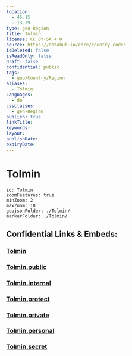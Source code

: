 ```yaml
---
location:
  - 46.15
  - 13.79
type: geo-Region
title: Tolmin
license: CC BY-SA 4.0
source: https://datahub.io/core/country-codes
isDeleted: false
isReadOnly: false
draft: false
confidential: public
tags:
  - geo/Country/Region
aliases:
  - Tolmin
Languages:
  - de
cssclasses:
  - geo-Region
publish: true
linkTitle:
keywords:
layout:
publishDate:
expiryDate:
---
```


# Tolmin

```leaflet
id: Tolmin
zoomFeatures: true 
minZoom: 2 
maxZoom: 18
geojsonFolder: ./Tolmin/
markerFolder: ./Tolmin/
```


## Confidential Links & Embeds: 

### [Tolmin](/_Standards/Earth/Continent/Europe/Europe~Central/Slovenia/Regions~Slovenia/Goriška/counties~Goriška/Tolmin.md) 

### [Tolmin.public](/_public/Earth/Continent/Europe/Europe~Central/Slovenia/Regions~Slovenia/Goriška/counties~Goriška/Tolmin.public.md) 

### [Tolmin.internal](/_internal/Earth/Continent/Europe/Europe~Central/Slovenia/Regions~Slovenia/Goriška/counties~Goriška/Tolmin.internal.md) 

### [Tolmin.protect](/_protect/Earth/Continent/Europe/Europe~Central/Slovenia/Regions~Slovenia/Goriška/counties~Goriška/Tolmin.protect.md) 

### [Tolmin.private](/_private/Earth/Continent/Europe/Europe~Central/Slovenia/Regions~Slovenia/Goriška/counties~Goriška/Tolmin.private.md) 

### [Tolmin.personal](/_personal/Earth/Continent/Europe/Europe~Central/Slovenia/Regions~Slovenia/Goriška/counties~Goriška/Tolmin.personal.md) 

### [Tolmin.secret](/_secret/Earth/Continent/Europe/Europe~Central/Slovenia/Regions~Slovenia/Goriška/counties~Goriška/Tolmin.secret.md)

